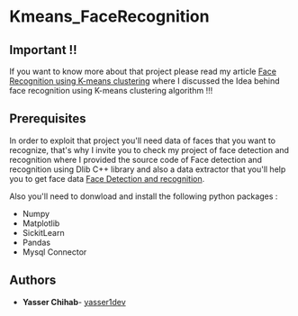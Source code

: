 # Kmeans_FaceRecognition


## Important !!

If you want to know more about that project please read my article [Face Recognition using K-means clustering]() where I discussed the Idea behind face recognition using K-means clustering algorithm !!!

## Prerequisites

In order to exploit that project you'll need data of faces that you want to recognize, that's why I invite you to check my project of face detection and recognition where I provided the source code of Face detection and recognition using Dlib C++ library and also a data extractor that you'll help you to get face data [Face Detection and recognition](https://github.com/yasser1dev/FaceRecognition).

Also you'll need to donwload and install the following python packages :

* Numpy
* Matplotlib
* SickitLearn
* Pandas
* Mysql Connector

## Authors

* **Yasser Chihab**- [yasser1dev](https://github.com/yasser1dev)


